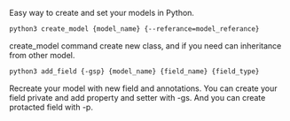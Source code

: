 Easy way to create and set your models in Python.

```bash
python3 create_model {model_name} {--referance=model_referance}
```
create_model command create new class, and if you need can inheritance from other model.

```bash
python3 add_field {-gsp} {model_name} {field_name} {field_type}
```
Recreate your model with new field and annotations.
You can create your field private and add property and setter with -gs.
And you can create protacted field with -p.

